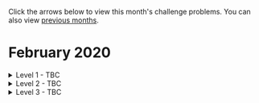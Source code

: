 Click the arrows below to view this month's challenge problems. You can also view [previous months](/previous).

# February 2020

<details>
  <summary>Level 1 - TBC</summary>

</details>

<details>
  <summary>Level 2 - TBC</summary>
  
</details>

<details>
  <summary>Level 3 - TBC</summary>

</details>
